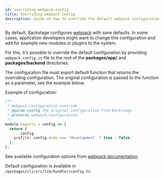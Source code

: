 ```yaml
---
id: overriding-webpack-config
title: Overriding webpack config
description: Guide on how to override the default webpack configuration
---
```


By default, Backstage configures [webpack](https://webpack.js.org/) with sane defaults.
In some cases, application developers might want to change this configuration and
add for example new modules or plugins to the system.

For this, it's possible to override the default configuration by providing
`webpack.config.js` file to the root of the **packages/app/** and **packages/backend**
directories.

The configuration file must export default function that returns the overriding configuration.
The original configuration is passed to the function as a parameter, see the example below.

Example of configuration:

```js
/**
 * Webpack configuration override
 * @param config The original configuration from Backstage
 * @returns webpack.Configuration
 */
module.exports = config => {
  return {
    ...config,
    profile: config.mode === 'development' ? true : false,
  };
};
```

See available configuration options from [webpack documentation](https://webpack.js.org/configuration/).

Default configuration is available in `/packages/cli/src/lib/bundler/config.ts`.
